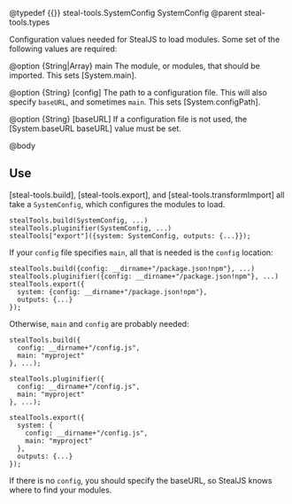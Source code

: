 @typedef {{}} steal-tools.SystemConfig SystemConfig
@parent steal-tools.types

Configuration values needed for StealJS to load modules. Some set of the following
values are required:

@option {String|Array<moduleName>} main The module, or modules, that should be 
imported.  This sets [System.main].  

@option {String} [config] The path to a configuration file. This
will also specify `baseURL`, and sometimes `main`. This sets [System.configPath].

@option {String} [baseURL] If a configuration file is not used, 
the [System.baseURL baseURL] value must be set.

@body

## Use

[steal-tools.build], [steal-tools.export], and [steal-tools.transformImport] all
take a `SystemConfig`, which configures the modules to load.

```
stealTools.build(SystemConfig, ...)
stealTools.pluginifier(SystemConfig, ...)
stealTools["export"]({system: SystemConfig, outputs: {...}});
```

If your `config` file specifies `main`, all that is needed is the `config` location:

```
stealTools.build({config: __dirname+"/package.json!npm"}, ...)
stealTools.pluginifier({config: __dirname+"/package.json!npm"}, ...)
stealTools.export({
  system: {config: __dirname+"/package.json!npm"}, 
  outputs: {...}
});
```

Otherwise, `main` and `config` are probably needed:


```
stealTools.build({
  config: __dirname+"/config.js",
  main: "myproject"
}, ...);

stealTools.pluginifier({
  config: __dirname+"/config.js",
  main: "myproject"
}, ...);

stealTools.export({
  system: {
    config: __dirname+"/config.js",
    main: "myproject"
  }, 
  outputs: {...}
});
```

If there is no `config`, you should specify the baseURL, so StealJS knows where to find your modules.

